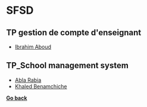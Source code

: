 # SFSD
## TP gestion de compte d'enseignant
- [Ibrahim Aboud](./TP/TP%20gestion%20de%20compte%20d'enseignant/Ibrahim_Aboud/README.md)
## TP_School management system
- [Abla Rabia](./TP/TP_School%20management%20system/Abla%20Rabia/README.md)
- [Khaled Benamchiche](./TP/TP_School%20management%20system/BenamchicheKhaled/README.md)

**[Go back](../2CP.md)**